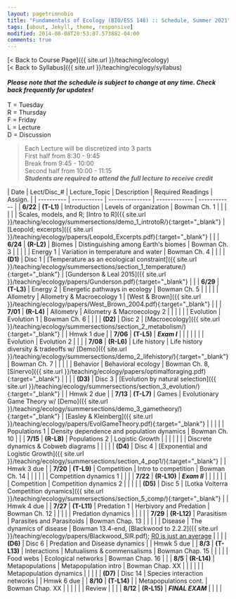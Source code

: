```yaml
---
layout: pagetrimnobio
title: "Fundamentals of Ecology (BIO/ESS 148) :: Schedule, Summer 2021"
tags: [about, Jekyll, theme, responsive]
modified: 2014-08-08T20:53:07.573882-04:00
comments: true
---
```


[< Back to Course Page]({{ site.url }}/teaching/ecology)  
[< Back to Syllabus]({{ site.url }}/teaching/ecology/syllabus)  
<br>
***Please note that the schedule is subject to change at any time. Check back frequently for updates!***  
<br>
T = Tuesday  
R = Thursday  
F = Friday  
L = Lecture  
D = Discussion

<style>
table{
    border-collapse: collapse;
    border-spacing: 0;
    /* border:1px solid #808080; */
}

/* th{
    border:1px solid #808080;
}

td{
    border:1px solid #808080;
} */
tr:nth-child(even) {background: #CCC}
tr:nth-child(odd) {background: #FFF}
</style>

> Each Lecture will be discretized into 3 parts  
> First half from 8:30 - 9:45  
> Break from 9:45 - 10:00  
> Second half from 10:00 - 11:15  
> ***Students are required to attend the full lecture to receive credit***


| Date | Lect/Disc_# | Lecture_Topic | Description | Required Readings | Assign. |
| ---------- | ----------- | --------------- | ------------- | ------------ |
| **6/22**       | **(T-L1)** | Introduction | Levels of organization | Bowman Ch. 1 |     |
|       |  |  | Scales, models, and R; [Intro to R]({{ site.url }}/teaching/ecology/summersections/demo_1_introtoR/){:target="_blank"} | [Leopold; excerpts]({{ site.url }}/teaching/ecology/papers/Leopold_Excerpts.pdf){:target="_blank"} |      |
| **6/24**  | **(R-L2)** | Biomes | Distinguishing among Earth's biomes | Bowman Ch. 3 |     |
|    |   | Energy 1 | Variation in temperature and water | Bowman Ch. 4 |     |
|        | **(D1)** | Disc 1 |  [Temperature as an ecological constraint]({{ site.url }}/teaching/ecology/summersections/section_1_temperature/){:target="_blank"}    | [Gunderson & Leal 2015]({{ site.url }}/teaching/ecology/papers/Gunderson.pdf){:target="_blank"} |     |
| **6/29** | **(T-L3)** | Energy 2 | Energetic pathways in ecology | Bowman Ch. 5 |    |
|   |   | Allometry | Allometry & Macroecology 1 | [West & Brown]({{ site.url }}/teaching/ecology/papers/West_Brown_2004.pdf){:target="_blank"} |    |
| **7/01** | **(R-L4)** | Allometry | Allometry & Macroecology 2 | |    |
|  |  | Evolution | Evolution 1 | Bowman Ch. 6 |    |
|         | **(D2)** | Disc 2 |  [Macroecology]({{ site.url }}/teaching/ecology/summersections/section_2_metabolism/){:target="_blank"}  |    |  Hmwk 1 due   |
| **7/06** | **(T-L5)** | ***Exam I*** |  |  |    |
|  |  | Evolution | Evolution 2 |  |    |
| **7/08** | **(R-L6)** | Life history  | Life history diversity & tradeoffs w/ [Demo]({{ site.url }}/teaching/ecology/summersections/demo_2_lifehistory/){:target="_blank"} | Bowman Ch. 7 |    |
|  |  | Behavior | Behavioral ecology | Bowman Ch. 8, [Sinervo]({{ site.url }}/teaching/ecology/papers/optimalforaging.pdf){:target="_blank"} |    |
|         | **(D3)** | Disc 3 |   [Evolution by natural selection]({{ site.url }}/teaching/ecology/summersections/section_3_evolution/){:target="_blank"}  |  |  Hmwk 2 due  |
| **7/13** | **(T-L7)** | Games | Evolutionary Game Theory w/ [Demo]({{ site.url }}/teaching/ecology/summersections/demo_3_gametheory/){:target="_blank"}   | [Easley & Kleinberg]({{ site.url }}/teaching/ecology/papers/EvolGameTheory.pdf){:target="_blank"} |    |
|  |  | Populations 1 | Density dependence and population dynamics | Bowman Ch. 10 |    |
| **7/15** | **(R-L8)** | Populations 2 | Logistic Growth   |    |    |
|  |  |  | Discrete dynamics & Cobweb diagrams  |    |    |
|         | **(D4)** | Disc 4 |  [Exponential and Logistic Growth]({{ site.url }}/teaching/ecology/summersections/section_4_pop1/){:target="_blank"} |  |  Hmwk 3 due  |
| **7/20** | **(T-L9)** | Competition | Intro to competition | Bowman Ch. 14 |    |
|  |  |  | Competition dynamics 1 |  |    |
| **7/22** | **(R-L10)** | ***Exam II*** |  |  |    |
|  |  | Competition | Competition dynamics 2 |  |    |
|         | **(D5)** | Disc 5 |  [Lotka Volterra Competition dynamics]({{ site.url }}/teaching/ecology/summersections/section_5_comp/){:target="_blank"}    |  |  Hmwk 4 due |
| **7/27** | **(T-L11)** | Predation 1 | Herbivory and Predation | Bowman Ch. 12 |    |
|  |  | Predation dynamics |  |  |    |
| **7/29** | **(R-L12)** | Parasitism | Parasites and Parasitoids | Bowman Chap. 13 |    |
|  |  | Disease | The dynamics of disease | Bowman 13.4-end, [Blackwood to 2.2.2]({{ site.url }}/teaching/ecology/papers/Blackwood_SIR.pdf); [R0 is just an average](https://www.santafe.edu/news-center/news/transmission-t-024-cristopher-moore-on-the-heavy-tail-of-outbreaks) |    |
|         | **(D6)** | Disc 6 |  Predation and Disease dynamics  |  |  Hmwk 5 due |
| **8/3** | **(T-L13)** | Interactions | Mutualisms & commensalisms | Bowman Chap. 15 |    |
|  |  | Food webs | Ecological networks | Bowman Chap. 16 |    |
| **8/5** | **(R-L14)** | Metapopulations | Metapopulation intro | Bowman Chap. XX |    |
|  |  |  | Metapopulation dynamics |  |    |
|         | **(D7)** | Disc 14 | Species interaction networks  | | Hmwk 6 due |
| **8/10** | **(T-L14)** |  | Metapopulations cont. | Bowman Chap. XX |    |
|  |  |  | Review |  |    |
| **8/12** | **(R-L15)** | ***FINAL EXAM*** |   |  |  |



<!-- | **12/8** | **(T-L26)** | Communities | Community assembly, succession | Bowman Ch. 17 |    |
| **12/10** | **(R-L27)** | Biogeography | Patterns of species diversity | Bowman Ch. 18 |    |
|     **12/11**    | **(F-D14)** | Disc 14 | Modeling colonization & extinction  | |  | -->
<!-- | **11/17** | **(T-L22)** | Disease 1 | The dynamics of disease | TBD |    |
| **11/19** | **(R-L23)** | Disease 2 | Epidemics and pandemics |  |    | -->

<!---
| **11/17** | **23-T** | Interactions | Mutualism and commensalism | Bowman Ch. 15 |    |
| **11/19** | **24-R** | Networks | Interactions across ecological networks | TBD |    |
|         | | **Disc-12** |  Analyzing ecological networks |  | HW-9 due |--->
